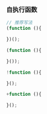 ### 自执行函数

```js
// 推荐写法
(function (){

})();
```

```js
(function (){

}());
```

```js
!function (){

}();
```

```js
+function (){

}();
```